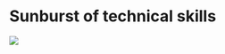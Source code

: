 # Sunburst of technical skills
<img src="https://github.com/JeanRosselVallee/DataViz/blob/58e356f7334679946f62802bb3287300e8f00ee4/sunburst/img/sunburst.gif">
